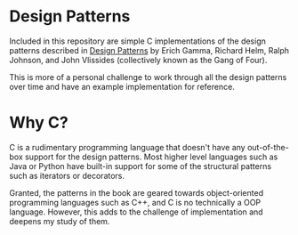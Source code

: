 # Design Patterns

Included in this repository are simple C implementations of the design
patterns described in [Design Patterns](http://catalogue.pearsoned.co.uk/educator/product/Design-Patterns-Elements-of-Reusable-ObjectOriented-Software/9780201633610.page)
by Erich Gamma, Richard Helm, Ralph Johnson, and John Vlissides (collectively known as the Gang of Four).

This is more of a personal challenge to work through all the design
patterns over time and have an example implementation for reference.

# Why C?

C is a rudimentary programming language that doesn't have any out-of-the-box
support for the design patterns. Most higher level languages such as Java or
Python have built-in support for some of the structural patterns such as
iterators or decorators.

Granted, the patterns in the book are geared towards object-oriented programming
languages such as C++, and C is no technically a OOP language. However, this
adds to the challenge of implementation and deepens my study of them.
